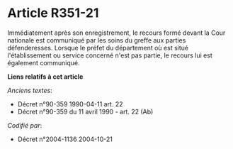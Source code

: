 # Article R351-21

Immédiatement après son enregistrement, le recours formé devant la Cour nationale est communiqué par les soins du greffe aux
parties défenderesses. Lorsque le préfet du département où est situé l'établissement ou service concerné n'est pas partie, le
recours lui est également communiqué.

**Liens relatifs à cet article**

_Anciens textes_:

  - Décret n°90-359 1990-04-11 art. 22
  - Décret n°90-359 du 11 avril 1990 - art. 22 (Ab)

_Codifié par_:

  - Décret n°2004-1136 2004-10-21

